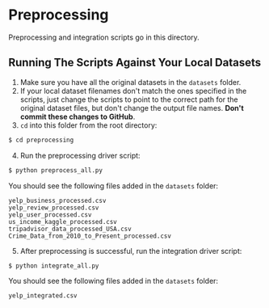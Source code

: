 # Preprocessing
Preprocessing and integration scripts go in this directory.

## Running The Scripts Against Your Local Datasets
1. Make sure you have all the original datasets in the `datasets` folder.
2. If your local dataset filenames don't match the ones specified in the scripts, just change the scripts to point to the correct path for the original dataset files, but don't change the output file names. **Don't commit these changes to GitHub**.
3. `cd` into this folder from the root directory:
```bash
$ cd preprocessing
```
4. Run the preprocessing driver script:
```bash
$ python preprocess_all.py
```
You should see the following files added in the `datasets` folder:
```
yelp_business_processed.csv
yelp_review_processed.csv
yelp_user_processed.csv
us_income_kaggle_processed.csv
tripadvisor_data_processed_USA.csv
Crime_Data_from_2010_to_Present_processed.csv
```

5. After preprocessing is successful, run the integration driver script:
```bash
$ python integrate_all.py
```
You should see the following files added in the `datasets` folder:
```
yelp_integrated.csv
```

